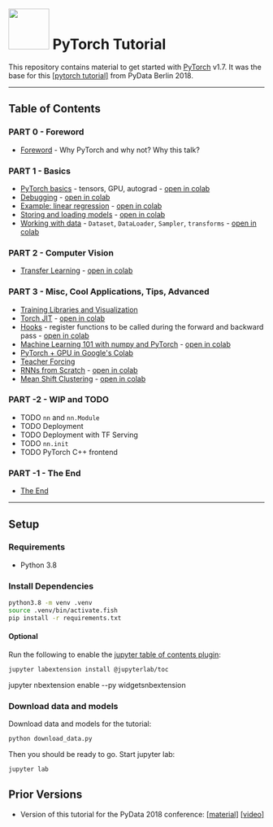 <img src="notebooks/img/pytorch-logo.png" width="80"> PyTorch Tutorial
================================================================================

This repository contains material to get started with
[PyTorch](https://pytorch.org/) v1.7.
It was the base for this
[[pytorch tutorial]](https://nodata.science/pydata-pytorch-tutorial.html)
from PyData Berlin 2018.

<hr>

Table of Contents
--------------------------------------------------------------------------------

### PART 0 - Foreword
- [Foreword](notebooks/foreword.ipynb) - Why PyTorch and why not? Why this talk?

### PART 1 - Basics
- [PyTorch basics](notebooks/pytorch_basics.ipynb) - tensors, GPU, autograd -
  [open in colab](https://colab.research.google.com/github/sotte/pytorch_tutorial/blob/master/notebooks/pytorch_basics.ipynb)
- [Debugging](notebooks/debugging.ipynb) -
  [open in colab](https://colab.research.google.com/github/sotte/pytorch_tutorial/blob/master/notebooks/debugging.ipynb)
- [Example: linear regression](notebooks/lin_reg.ipynb) -
  [open in colab](https://colab.research.google.com/github/sotte/pytorch_tutorial/blob/master/notebooks/lin_reg.ipynb)
- [Storing and loading models](notebooks/storing_and_loading_models.ipynb) -
  [open in colab](https://colab.research.google.com/github/sotte/pytorch_tutorial/blob/master/notebooks/storing_and_loading_models.ipynb)
- [Working with data](notebooks/working_with_data.ipynb) - `Dataset`, `DataLoader`, `Sampler`, `transforms` -
  [open in colab](https://colab.research.google.com/github/sotte/pytorch_tutorial/blob/master/notebooks/working_with_data.ipynb)

### PART 2 - Computer Vision
- [Transfer Learning](notebooks/transfer_learning.ipynb) -
  [open in colab](https://colab.research.google.com/github/sotte/pytorch_tutorial/blob/master/notebooks/transfer_learning.ipynb)

### PART 3 - Misc, Cool Applications, Tips, Advanced
- [Training Libraries and Visualization](notebooks/training_libraries.ipynb)
- [Torch JIT](notebooks/torch_jit.ipynb) -
  [open in colab](https://colab.research.google.com/github/sotte/pytorch_tutorial/blob/master/notebooks/torch_jit.ipynb)
- [Hooks](notebooks/hooks.ipynb) -
  register functions to be called during the forward and backward pass -
  [open in colab](https://colab.research.google.com/github/sotte/pytorch_tutorial/blob/master/notebooks/hooks.ipynb)
- [Machine Learning 101 with numpy and PyTorch](notebooks/machine_learning_101.ipynb) -
  [open in colab](https://colab.research.google.com/github/sotte/pytorch_tutorial/blob/master/notebooks/machine_learning_101.ipynb)
- [PyTorch + GPU in Google's Colab](notebooks/0X_pytorch_in_googles_colab.ipynb)
- [Teacher Forcing](notebooks/0X_teacher_forcing.ipynb)
- [RNNs from Scratch](notebooks/rnn_from_scratch.ipynb) -
  [open in colab](https://colab.research.google.com/github/sotte/pytorch_tutorial/blob/master/notebooks/rnn_from_scratch.ipynb)
- [Mean Shift Clustering](notebooks/mean_shift_clustering.ipynb) -
  [open in colab](https://colab.research.google.com/github/sotte/pytorch_tutorial/blob/master/notebooks/mean_shift_clustering.ipynb)

### PART -2 - WIP and TODO
- TODO `nn` and `nn.Module`
- TODO Deployment
- TODO Deployment with TF Serving
- TODO `nn.init`
- TODO PyTorch C++ frontend

### PART -1 - The End
- [The End](notebooks/the_end.ipynb)

<hr>


Setup
--------------------------------------------------------------------------------

### Requirements

- Python 3.8


### Install Dependencies

```bash
python3.8 -m venv .venv
source .venv/bin/activate.fish
pip install -r requirements.txt
```

#### Optional
Run the following to enable the [jupyter table of contents plugin](https://github.com/jupyterlab/jupyterlab-toc):
```bash
jupyter labextension install @jupyterlab/toc
```
jupyter nbextension enable --py widgetsnbextension

### Download data and models

Download data and models for the tutorial:

```bash
python download_data.py
```

Then you should be ready to go.
Start jupyter lab:

```bash
jupyter lab
```


Prior Versions
--------------------------------------------------------------------------------

- Version of this tutorial for the PyData 2018 conference:
  [[material]](https://github.com/sotte/pytorch_tutorial/tree/pydata2018)
  [[video]](https://nodata.science/pydata-pytorch-tutorial.html)
